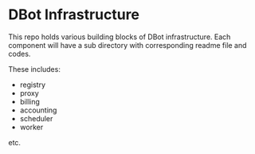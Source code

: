 DBot Infrastructure
===================

This repo holds various building blocks of DBot infrastructure.  Each component will have a sub directory with corresponding readme file and codes.

These includes:

- registry
- proxy
- billing
- accounting
- scheduler
- worker

etc.
